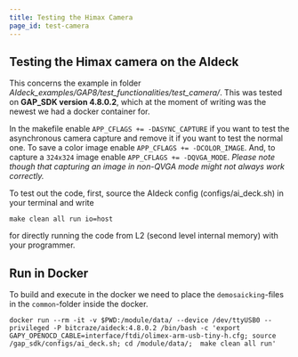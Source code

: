 ```yaml
---
title: Testing the Himax Camera
page_id: test-camera
---
```


## Testing the Himax camera on the AIdeck


This concerns the example in folder *AIdeck_examples/GAP8/test_functionalities/test_camera/*. This was tested on **GAP_SDK version 4.8.0.2**, which at the moment of writing was the newest we had a docker container for.

In the makefile enable `APP_CFLAGS += -DASYNC_CAPTURE` if you want to test the asynchronous camera capture and remove it if you want to test the normal one. To save a color image enable `APP_CFLAGS += -DCOLOR_IMAGE`. And, to capture a `324x324` image enable `APP_CFLAGS += -DQVGA_MODE`. *Please note though that capturing an image in non-QVGA mode might not always work correctly.*

To test out the code, first, source the AIdeck config (configs/ai_deck.sh) in your terminal and write

    make clean all run io=host

for directly running the code from L2 (second level internal memory) with your programmer.

## Run in Docker
To build and execute in the docker we need to place the `demosaicking`-files in the `common`-folder inside the docker.
```
docker run --rm -it -v $PWD:/module/data/ --device /dev/ttyUSB0 --privileged -P bitcraze/aideck:4.8.0.2 /bin/bash -c 'export GAPY_OPENOCD_CABLE=interface/ftdi/olimex-arm-usb-tiny-h.cfg; source /gap_sdk/configs/ai_deck.sh; cd /module/data/;  make clean all run'
```
